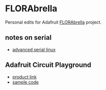 # FLORAbrella

Personal edits for Adafruit [FLORAbrella](https://learn.adafruit.com/florabrella) project.

## notes on serial

- [advanced serial linux](https://learn.adafruit.com/welcome-to-circuitpython/advanced-serial-console-on-linux)

## Adafruit Circuit Playground

- [product link](https://www.adafruit.com/product/3333)
- [sample code](https://github.com/adafruit/Adafruit_CircuitPlayground)
